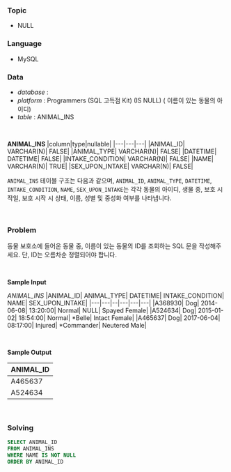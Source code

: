 ### Topic
- NULL
  
### Language
- MySQL

### Data
- *database* : 
- *platform* : Programmers (SQL 고득점 Kit) (IS NULL) (
이름이 있는 동물의 아이디)
- *table* : ANIMAL_INS 

<br>

**ANIMAL_INS**
|column|type|nullable|
|---|---|---|
|ANIMAL_ID|	VARCHAR(N)|	FALSE|
|ANIMAL_TYPE|	VARCHAR(N)|	FALSE|
|DATETIME|	DATETIME|	FALSE|
|INTAKE_CONDITION|	VARCHAR(N)|	FALSE|
|NAME|	VARCHAR(N)|	TRUE|
|SEX_UPON_INTAKE|	VARCHAR(N)|	FALSE|

`ANIMAL_INS` 테이블 구조는 다음과 같으며, `ANIMAL_ID`, `ANIMAL_TYPE`, `DATETIME`, `INTAKE_CONDITION`, `NAME`, `SEX_UPON_INTAKE`는 각각 동물의 아이디, 생물 종, 보호 시작일, 보호 시작 시 상태, 이름, 성별 및 중성화 여부를 나타냅니다.

<br>


### Problem
동물 보호소에 들어온 동물 중, 이름이 있는 동물의 ID를 조회하는 SQL 문을 작성해주세요. 단, ID는 오름차순 정렬되어야 합니다.

<br>

**Sample Input**

*ANIMAL_INS*
|ANIMAL_ID|	ANIMAL_TYPE|	DATETIME|	INTAKE_CONDITION|	NAME|	SEX_UPON_INTAKE|
|---|---|--|---|---|---|
|A368930|	Dog|	2014-06-08| 13:20:00|	Normal|	NULL|	Spayed Female|
|A524634|	Dog|	2015-01-02| 18:54:00|	Normal|	*Belle|	Intact Female|
|A465637|	Dog|	2017-06-04| 08:17:00|	Injured|	*Commander|	Neutered Male|

<br>

**Sample Output**

|ANIMAL_ID|
|---|
|A465637|
|A524634|

<br>

### Solving

```sql
SELECT ANIMAL_ID
FROM ANIMAL_INS
WHERE NAME IS NOT NULL
ORDER BY ANIMAL_ID
```
